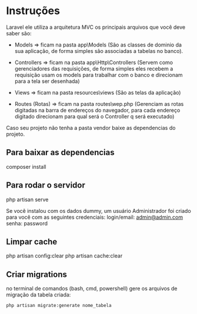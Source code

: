 # Instruções
Laravel ele utiliza a arquitetura MVC os principais arquivos que você deve saber são: 
- Models => ficam na pasta app\Models (São as classes de dominio da sua aplicação, de forma simples são associadas a tabelas no banco).

- Controllers => ficam na pasta app\Http\Controllers (Servem como gerenciadores das requisições, de forma simples eles recebem a requisição usam os models para trabalhar com o banco e direcionam para a tela ser desenhada)

- Views => ficam na pasta resources\views (São as telas da aplicação)

- Routes (Rotas) => ficam na pasta routes\wep.php (Gerenciam as rotas digitadas na barra de endereços do navegador, para cada endereço digitado direcionam para qual será o Controller q será executado)

Caso seu projeto não tenha a pasta vendor baixe as dependencias do projeto.

## Para baixar as dependencias
composer install

## Para rodar o servidor
php artisan serve

Se você instalou com os dados dummy, um usuário Administrador foi criado para você com as seguintes credenciais:
login/email: admin@admin.com
senha: password

## Limpar cache
php artisan config:clear
php artisan cache:clear

## Criar migrations
no terminal de comandos (bash, cmd, powershell) gere os arquivos de migração da tabela criada:
```bash
php artisan migrate:generate nome_tabela
```
